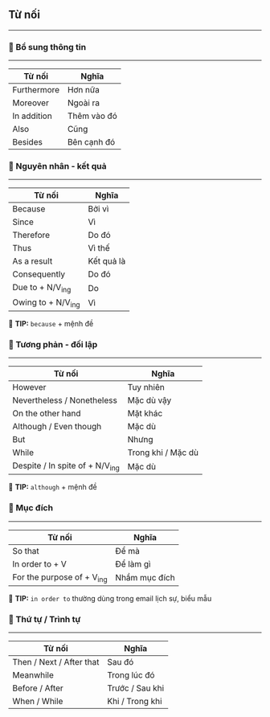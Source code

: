 ## Từ nối

---

### 📌 Bổ sung thông tin

---

| Từ nối      | Nghĩa       |
|-------------|-------------|
| Furthermore | Hơn nữa     |
| Moreover    | Ngoài ra    |
| In addition | Thêm vào đó |
| Also        | Cũng        |
| Besides     | Bên cạnh đó |

### 📌 Nguyên nhân - kết quả

---

| Từ nối                       | Nghĩa      |
|------------------------------|------------|
| Because                      | Bởi vì     |
| Since                        | Vì         |
| Therefore                    | Do đó      |
| Thus                         | Vì thế     |
| As a result                  | Kết quả là |
| Consequently                 | Do đó      |
| Due to + N/V<sub>ing</sub>   | Do         |
| Owing to + N/V<sub>ing</sub> | Vì         |

🧠 **TIP:** `because` + mệnh đề

### 📌 Tương phản - đối lập

---

| Từ nối                                    | Nghĩa              |
|-------------------------------------------|--------------------|
| However                                   | Tuy nhiên          |
| Nevertheless / Nonetheless                | Mặc dù vậy         |
| On the other hand                         | Mặt khác           |
| Although / Even though                    | Mặc dù             |
| But                                       | Nhưng              |
| While                                     | Trong khi / Mặc dù |
| Despite / In spite of + N/V<sub>ing</sub> | Mặc dù             |

🧠 **TIP:** `although` + mệnh đề

### 📌 Mục đích

---

| Từ nối                               | Nghĩa         |
|--------------------------------------|---------------|
| So that                              | Để mà         |
| In order to + V                      | Để làm gì     |
| For the purpose of + V<sub>ing</sub> | Nhầm mục đích |

🧠 **TIP:** `in order to` thường dùng trong email lịch sự, biểu mẫu

### 📌 Thứ tự / Trình tự

---

| Từ nối                   | Nghĩa           |
|--------------------------|-----------------|
| Then / Next / After that | Sau đó          |
| Meanwhile                | Trong lúc đó    |
| Before / After           | Trước / Sau khi |
| When / While             | Khi / Trong khi |
